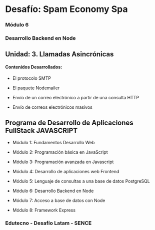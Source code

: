 # Desafío: Spam Economy Spa

### Módulo 6
### Desarrollo Backend en Node

## Unidad: 3. Llamadas Asincrónicas

#### Contenidos Desarrollados:

- El protocolo SMTP

- El paquete Nodemailer

- Envío de un correo electrónico a partir de una consulta HTTP

- Envío de correos electrónicos masivos


## Programa de Desarrollo de Aplicaciones FullStack JAVASCRIPT

- Módulo 1: Fundamentos Desarrollo Web

- Módulo 2: Programación básica en JavaScript

- Módulo 3: Programación avanzada en Javascript

- Módulo 4: Desarrollo de aplicaciones web Frontend

- Módulo 5: Lenguaje de consultas a una base de datos PostgreSQL

- Módulo 6: Desarrollo Backend en Node

- Módulo 7: Acceso a base de datos con Node

- Módulo 8: Framework Express


### Edutecno - Desafío Latam - SENCE
